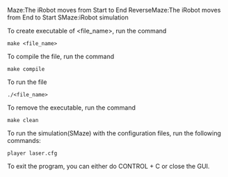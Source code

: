 Maze:The iRobot moves from Start to End
ReverseMaze:The iRobot moves from End to Start
SMaze:iRobot simulation

To create executable of <file_name>, run the command 

	make <file_name>

To compile the file, run the command 

	make compile

To run the file

	./<file_name> 

To remove the executable, run the command

	make clean


To run the simulation(SMaze) with the configuration files, run the
following commands:
	
	player laser.cfg

To exit the program, you can either do CONTROL + C or close the GUI.
